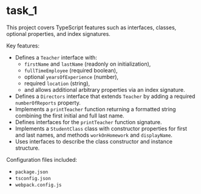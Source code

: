# task_1

This project covers TypeScript features such as interfaces, classes, optional properties, and index signatures.

Key features:

- Defines a `Teacher` interface with:
  - `firstName` and `lastName` (readonly on initialization),
  - `fullTimeEmployee` (required boolean),
  - optional `yearsOfExperience` (number),
  - required `location` (string),
  - and allows additional arbitrary properties via an index signature.
- Defines a `Directors` interface that extends `Teacher` by adding a required `numberOfReports` property.
- Implements a `printTeacher` function returning a formatted string combining the first initial and full last name.
- Defines interfaces for the `printTeacher` function signature.
- Implements a `StudentClass` class with constructor properties for first and last names, and methods `workOnHomework` and `displayName`.
- Uses interfaces to describe the class constructor and instance structure.

Configuration files included:

- `package.json`
- `tsconfig.json`
- `webpack.config.js`
